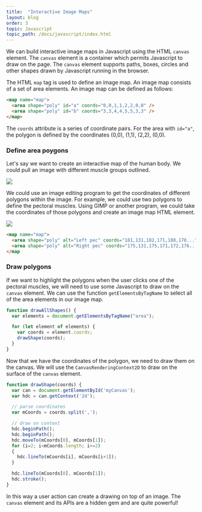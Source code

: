 ```yaml
---
title:  "Interactive Image Maps"
layout: blog
order: 3
topic: Javascript
topic_path: /docs/javascript/index.html
---
```

We can build interactive image maps in Javascript using the HTML `canvas` element. The `canvas` element is a container which permits Javascript to draw on the page. The `canvas` element supports paths, boxes, circles and other shapes drawn by Javascript running in the browser.

The HTML `map` tag is used to define an image map. An image map consists of a set of area elements. An image map can be defined as follows:
```html
<map name="map">
  <area shape="poly" id="a" coords="0,0,1,1,2,2,0,0" />
  <area shape="poly" id="b" coords="3,3,4,4,5,5,3,3" />
</map>
```

The `coords` attribute is a series of coordinate pairs. For the area with `id="a"`, the polygon is defined by the coordinates (0,0), (1,1), (2,2), (0,0).

### Define area poygons
Let's say we want to create an interactive map of the human body. We could pull an image with different muscle groups outlined.

<img src="{{ site.baseurl }}/assets/img/human-body.png">

We could use an image editing program to get the coordinates of different polygons within the image. For example, we could use two polygons to define the pectoral muscles. Using GIMP or another program, we could take the coordinates of those polygons and create an image map HTML element.

<img src="{{ site.baseurl }}/assets/img/human-body-highlighted.png">

```html
<map name="map">
  <area shape="poly" alt="Left pec" coords="181,131,182,171,188,178..." />
  <area shape="poly" alt="Right pec" coords="175,131,175,171,172,176..." />
</map
```

### Draw polygons
If we want to highlight the polygons when the user clicks one of the pectoral muscles, we will need to use some Javascript to draw on the `canvas` element. We can use the function `getElementsByTagName` to select all of the area elements in our image map.
```javascript
function drawAllShapes() {
  var elements = document.getElementsByTagName("area");

  for (let element of elements) {
    var coords = element.coords;
    drawShape(coords);
  }
}
```

Now that we have the coordinates of the polygon, we need to draw them on the canvas. We will use the `CanvasRenderingContext2D` to draw on the surface of the `canvas` element.

```javascript
function drawShape(coords) {
  var can = document.getElementById('myCanvas');
  var hdc = can.getContext('2d');

  // parse coordinates
  var mCoords = coords.split(',');

  // draw on context
  hdc.beginPath();
  hdc.beginPath();
  hdc.moveTo(mCoords[0], mCoords[1]);
  for (i=2; i<mCoords.length; i+=2)
  {
    hdc.lineTo(mCoords[i], mCoords[i+1]);
  }

  hdc.lineTo(mCoords[0], mCoords[1]);
  hdc.stroke();
}
```

In this way a user action can create a drawing on top of an image. The `canvas` element and its APIs are a hidden gem and are quite powerful!